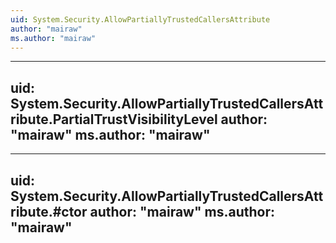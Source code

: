```yaml
---
uid: System.Security.AllowPartiallyTrustedCallersAttribute
author: "mairaw"
ms.author: "mairaw"
---
```


---
uid: System.Security.AllowPartiallyTrustedCallersAttribute.PartialTrustVisibilityLevel
author: "mairaw"
ms.author: "mairaw"
---

---
uid: System.Security.AllowPartiallyTrustedCallersAttribute.#ctor
author: "mairaw"
ms.author: "mairaw"
---
